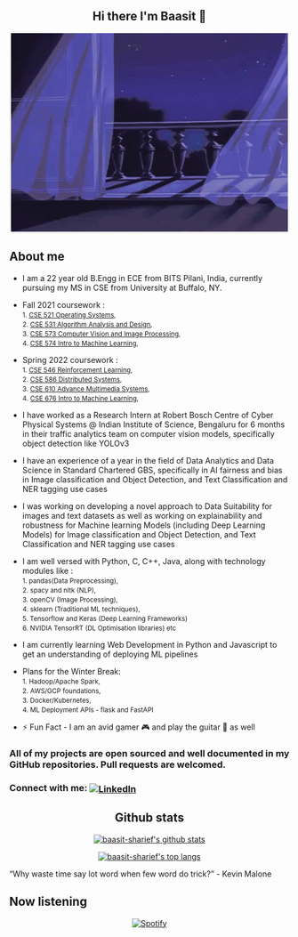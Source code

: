 <div align="center">

## Hi there I'm Baasit :wave: 

![First](media/first.gif)

</div>

## About me

- I am a 22 year old B.Engg in ECE from BITS Pilani, India, currently pursuing my MS in CSE from University at Buffalo, NY.
- Fall 2021 coursework :
<br> <small>1. [CSE 521 Operating Systems](https://www.youtube.com/watch?v=1xo9Z5u20b4),  </small>
<br> <small>2. [CSE 531 Algorithm Analysis and Design](https://www.youtube.com/watch?v=nqw7RtVE62g),  </small>
<br> <small>3. [CSE 573 Computer Vision and Image Processing](https://www.youtube.com/watch?v=OUyPXsvRdcU),  </small>
<br> <small>4. [CSE 574 Intro to Machine Learning](https://www.youtube.com/watch?v=wOBS4xtXHGU),  </small>
- Spring 2022 coursework :
<br> <small>1. [CSE 546 Reinforcement Learning](https://cse.buffalo.edu/~avereshc/),  </small>
<br> <small>2. [CSE 586 Distributed Systems](https://www.youtube.com/watch?v=nqw7RtVE62g),  </small>
<br> <small>3. [CSE 610 Advance Multimedia Systems](https://engineering.buffalo.edu/computer-science-engineering/graduate/courses/special-topics.html),  </small>
<br> <small>4. [CSE 676 Intro to Machine Learning](https://catalog.buffalo.edu/courses/index.php?abbr=CSE&num=676),  </small>
- I have worked as a Research Intern at Robert Bosch Centre of Cyber Physical Systems @ Indian Institute of Science, Bengaluru for 6 months in their traffic analytics team on computer vision models, specifically object detection like YOLOv3
- I have an experience of a year in the field of Data Analytics and Data Science in Standard Chartered GBS, specifically in AI fairness and bias in Image classification and Object Detection, and Text Classification and NER tagging use cases
- I was working on developing a novel approach to Data Suitability for images and text datasets as well as working on explainability and robustness for Machine learning Models (including Deep Learning Models) for Image classification and Object Detection, and Text Classification and NER tagging use cases  
- I am well versed with Python, C, C++, Java, along with technology modules like :
<br> <small>1. pandas(Data Preprocessing),  </small>
<br> <small>2. spacy and nltk (NLP), </small>
<br> <small>3. openCV (Image Processing),  </small>
<br> <small>4. sklearn (Traditional ML techniques),  </small>
<br> <small>5. Tensorflow and Keras (Deep Learning Frameworks)</small>
<br> <small>6. NVIDIA TensorRT (DL Optimisation libraries) etc </small>
- I am currently learning Web Development in Python and Javascript to get an understanding of deploying ML pipelines

- Plans for the Winter Break:
<br> <small>1. Hadoop/Apache Spark,  </small>
<br> <small>2. AWS/GCP foundations, </small>
<br> <small>3. Docker/Kubernetes,  </small>
<br> <small>4. ML Deployment APIs - flask and FastAPI  </small>

- :zap: Fun Fact - I am an avid gamer :video_game: and play the guitar :guitar: as well


### All of my projects are open sourced and well documented in my GitHub repositories. Pull requests are welcomed.

### Connect with me: [<img align="center" alt="LinkedIn" width="22px" src="https://cdn.jsdelivr.net/npm/simple-icons@v3/icons/linkedin.svg" />](https://www.linkedin.com/in/baasit-sharief/)
<div align="center">

## Github stats

[![baasit-sharief's github stats](https://github-readme-stats-baasitsharief.vercel.app/api?username=baasitsharief&count_private=true&show_icons=true&theme=synthwave)](https://www.youtube.com/watch?v=EVSqUl-FtCI)

[![baasit-sharief's top langs](https://github-readme-stats-baasitsharief.vercel.app/api/top-langs/?username=baasitsharief&hide=Jupyter+Notebook,html&theme=synthwave)](https://github.com/baasitsharief/github-readme-stats)

</div>

“Why waste time say lot word when few word do trick?” - Kevin Malone

## Now listening

<div align="center">

[![Spotify](https://novatorem-beige-three.vercel.app/api/spotify)](https://open.spotify.com/user/31ersehmw3n7cjhqadh3jgltq6bi)

</div>
